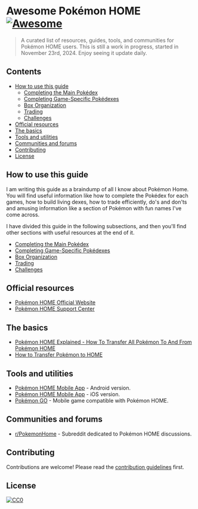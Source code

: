# Awesome Pokémon HOME [![Awesome](https://awesome.re/badge.svg)](https://awesome.re)

> A curated list of resources, guides, tools, and communities for Pokémon HOME users. This is still a work in progress, started in November 23rd, 2024. Enjoy seeing it update daily.

## Contents

- [How to use this guide](#guide-explainer)
  - [Completing the Main Pokédex](sections/main-pokedex.md)
  - [Completing Game-Specific Pokédexes](sections/games.md)
  - [Box Organization](sections/boxes.md)
  - [Trading](sections/trading.md)
  - [Challenges](sections/challenges.md) 
- [Official resources](#official-resources)
- [The basics](#the-basics)
- [Tools and utilities](#tools-and-utilities)
- [Communities and forums](#communities-and-forums)
- [Contributing](#contributing)
- [License](#license)

## How to use this guide

I am writing this guide as a braindump of all I know about Pokémon Home. You will find useful information like how to complete the Pokédex for each games, how to build living dexes, how to trade efficiently, do's and don'ts and amusing information like a section of Pokémon with fun names I've come across.

I have divided this guide in the following subsections, and then you'll find other sections with useful resources at the end of it.

- [Completing the Main Pokédex](sections/main-pokedex.md)
- [Completing Game-Specific Pokédexes](sections/games.md)
- [Box Organization](sections/boxes.md)
- [Trading](sections/trading.md)
- [Challenges](sections/challenges.md)

## Official resources

- [Pokémon HOME Official Website](https://home.pokemon.com/)
- [Pokémon HOME Support Center](https://support.pokemon.com/hc/en-us/categories/360001984231-Pok%C3%A9mon-HOME)

## The basics

- [Pokémon HOME Explained - How To Transfer All Pokémon To And From Pokémon HOME](https://www.nintendolife.com/guides/pokemon-home-explained-how-to-transfer-all-pokemon-to-and-from-pokemon-home)
- [How to Transfer Pokémon to HOME](https://www.ign.com/wikis/pokemon-home/How_to_Transfer_Pokemon_to_HOME)

## Tools and utilities

- [Pokémon HOME Mobile App](https://play.google.com/store/apps/details?id=jp.pokemon.pokemonhome) - Android version.
- [Pokémon HOME Mobile App](https://apps.apple.com/app/pok%C3%A9mon-home/id1485352913) - iOS version.
- [Pokémon GO](https://pokemongolive.com/) - Mobile game compatible with Pokémon HOME.

## Communities and forums

- [r/PokemonHome](https://www.reddit.com/r/PokemonHome/) - Subreddit dedicated to Pokémon HOME discussions.

## Contributing

Contributions are welcome! Please read the [contribution guidelines](CONTRIBUTING.md) first.

## License

[![CC0](https://licensebuttons.net/p/zero/1.0/88x31.png)](http://creativecommons.org/publicdomain/zero/1.0/)
